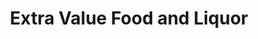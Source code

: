 ---
title: "Extra Value Food and Liquor"
url: /winfield/extra-value-food-and-liquor/
shop: Spirituosen
---